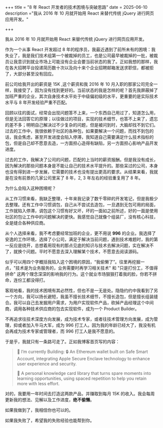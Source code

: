 +++
title = "8 年 React 开发者的技术困境与突破思路"
date = 2025-06-10
description ="我从 2016 年 10 月就开始用 React 来替代传统 jQuery 进行网页应用开发。"

+++

我从 2016 年 10 月就开始用 React 来替代传统 jQuery 进行网页应用开发。

作为一个从事 React 开发超过 8 年的程序员，我最近遇到了前所未有的困境：我失业了，我是我们技术组第一个被裁掉的员工，也是公司最早被裁掉的一批，被裁员让我意识到就业市场上可能没有企业会要当前状态的我了。正如我想的那样，我在各大招聘平台投递简历数十次以及向十来个企业招聘邮箱发送求职信，都被拒了，大部分甚至没有回应。

前公司给我开出的薪资是 15K ,这个薪资和我 2016 年 10 月入职的那家公司完全一样，我接受了，因为没有找到更好的。当前状态的我是怎样的呢？首先我屏蔽掉了加班严重的企业，其次自身技术水平处于中级偏初级的水平，更重要的是实际技术水平与 8 年开发经验严重不匹配。

回顾以往的面试，经常会出现问题答不上来，一个东西自己用过了，知道怎么用，但是无法回答它的原理；以往做过的项目，实现的技术细节，也答不上来了，遗忘的差不多；明明自己解决过不少复杂的问题，但是被问到时，大脑却找不到它们。过去的工作中，我很依赖于社区的各种包，如果要解决一个问题，而找不到包的话，我会焦虑，甚至开发进度会陷入停滞，我知道自己需要满足什么技术指标的包，但是自己却不愿意去造，一方面担心造得有缺陷，另一方面担心影响产品开发进度。

过去的工作，我解决了公司的问题，匹配的上当时的薪资报酬。但是我没有成长，因为解决的那些问题本身是不能让自己的技术水平提升的。那些呆过的公司，本身也没有得到进一步发展，它需要的技术也没有提出更高的要求。从结果来看，我就是在没有前景的几家公司里呆了 8 年，2, 3 年左右的经验重复用了 8 年。

为什么会陷入这种困境呢？

从工作习惯来看，我缺乏整理，十年来我记录了数千零碎的开发笔记，但是我极少去整理。还有工作中习惯调包，自己从不尝试去造包，一旦遇到无包可用的局面，工作就陷入停滞，调包这个习惯有好又坏，坏的一面如之前所述，好的一面是使用社区的包让工作中的问题解决的更快。我感觉自己就像个组装厂，没有核心科技，全是缝合各种供应商。

从个人选择来看，我不考虑要经常加班的企业，更不用说 **996** 的企业。我选择了安逸的工作环境，选择了小公司，满足于解决当前问题，遇到技术难题时，我的第一反应是绕开，总想着用现有的那点见底的知识与技术去解决问题，实在解决不了，就换个问题。平时不愿意去深入理解某个技术，不愿意去阅读源码。

似乎可以用四个字概括我陷入这个困境的原因，“我偷懒了”。往里再挖掘一点，"技术是为业务服务的，业务需要时再学习相关技术" 和 "只是打份工，不值得拼命" 这两个理念深深的影响我的行为。这个就业市场狠狠打着我的脸，你若不拼命，连份工都没得打。

客观地看，我的技术困境有其必然性，但也不是一无是处。隐隐约约中我看到了另一个方向，我可以扬长避短，我虽不擅长技术细节，不擅长造包，但是擅长组装缝合。我可以自己去发掘用户需求，为用户实现软件产品，砍掉产品经理这个中间商，调用各种技术供应商的包去实现软件，成为一个 Product Builder。

不再追求往技术深度方向发展，成为技术专家，或者往技术管理方向发展，成为管理，抑或者加入牛马大军，成为 996 打工人。因为我的年龄已经大了，我没有机会再成为技术专家或管理者，而 996 打工人是我不愿意的。

于是乎，我就只有一条路可走了。正如我博客首页写的内容：

> 🌱 I’m currently Building:
> 🔒 An Ethereum wallet built on Safe Smart Account, integrating Apple Secure Enclave technology to enhance user experience and security.
>
> 🧠 A personal knowledge card library that turns spare moments into learning opportunities, using spaced repetition to help you retain more with less effort.

对的，我要用一年时间去打造这两款产品，并赚取到每月 15K 的收入。我会每周更新我的想法、见解以及工作进度，**绝不偷懒**。

如果我做到了，我相信你也可以的。

如果我失败了，希望我的失败经验也能帮到你。
